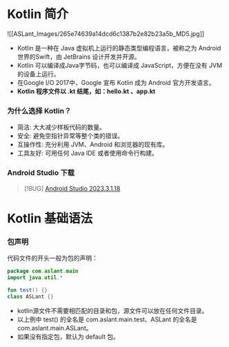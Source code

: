 # Kotlin 简介

![[ASLant_Images/265e74639a14dcd6c1387b2e82b23a5b_MD5.jpg]]

- Kotlin 是一种在 Java 虚拟机上运行的静态类型编程语言，被称之为 Android 世界的Swift，由 JetBrains 设计开发并开源。
- Kotlin 可以编译成Java字节码，也可以编译成 JavaScript，方便在没有 JVM 的设备上运行。
- 在Google I/O 2017中，Google 宣布 Kotlin 成为 Android 官方开发语言。
- **Kotlin 程序文件以 .kt 结尾，如：hello.kt 、app.kt**
### 为什么选择 Kotlin？

- 简洁: 大大减少样板代码的数量。
- 安全: 避免空指针异常等整个类的错误。
- 互操作性: 充分利用 JVM、Android 和浏览器的现有库。
- 工具友好: 可用任何 Java IDE 或者使用命令行构建。
### Android Studio 下载
> [!BUG] [Android Studio 2023.3.1.18](https://redirector.gvt1.com/edgedl/android/studio/install/2023.3.1.18/android-studio-2023.3.1.18-windows.exe)
# Kotlin 基础语法
### 包声明

代码文件的开头一般为包的声明：
```kotlin
package com.aslant.main
import java.util.*

fun test() {}
class ASLant {}
```

- kotlin源文件不需要相匹配的目录和包，源文件可以放在任何文件目录。
- 以上例中 test() 的全名是 com.aslant.main.test、ASLant 的全名是 com.aslant.main.ASLant。
- 如果没有指定包，默认为 default 包。








